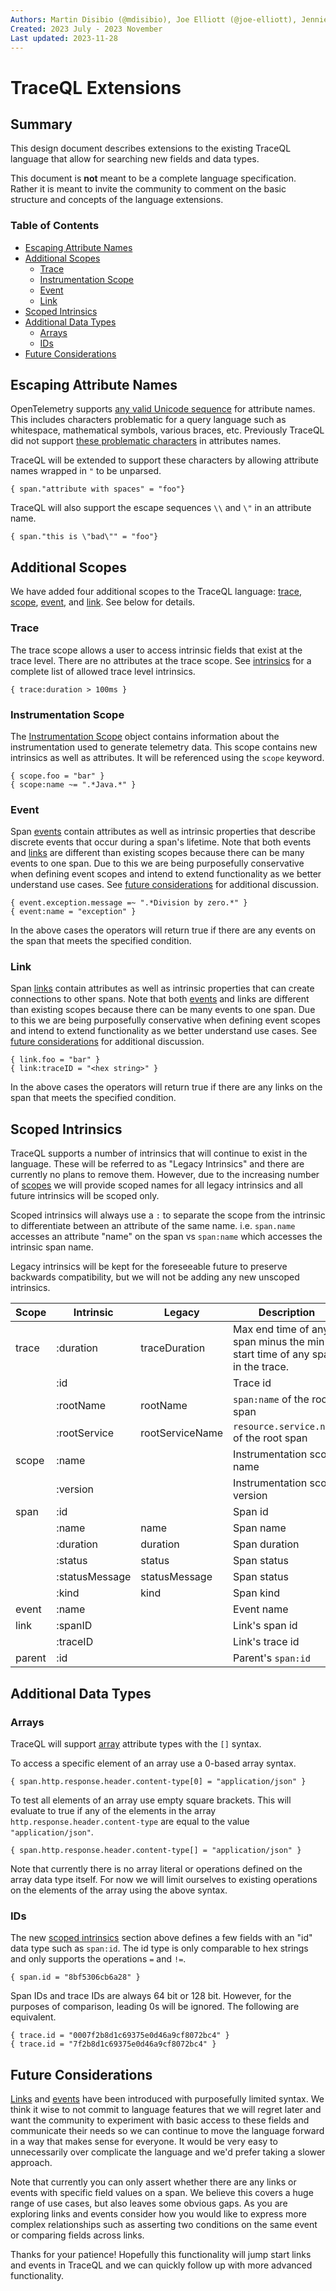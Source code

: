 ```yaml
---
Authors: Martin Disibio (@mdisibio), Joe Elliott (@joe-elliott), Jennie Pham (@ie-pham), Adrian Stoewer (@stoewer)
Created: 2023 July - 2023 November
Last updated: 2023-11-28
---
```


# TraceQL Extensions

## Summary

This design document describes extensions to the existing TraceQL language that allow for searching new fields and data types.

This document is **not** meant to be a complete language specification. Rather it is meant to invite the community to comment on the basic structure and concepts of the language extensions.

### Table of Contents

- [Escaping Attribute Names](#escaping-attribute-names)
- [Additional Scopes](#additional-scopes)
  - [Trace](#trace)
  - [Instrumentation Scope](#instrumentation-scope)
  - [Event](#event)
  - [Link](#link)
- [Scoped Intrinsics](#scoped-intrinsics)
- [Additional Data Types](#additional-data-types)
  - [Arrays](#arrays)
  - [IDs](#ids)
- [Future Considerations](#future-considerations)

## Escaping Attribute Names

OpenTelemetry supports [any valid Unicode sequence](https://opentelemetry.io/docs/specs/otel/common/attribute-naming/) for attribute names. This includes characters problematic for a query language such as whitespace, mathematical symbols, various braces, etc. Previously TraceQL did not support [these problematic characters](https://github.com/grafana/tempo/blob/c00e7ef1103a8e7804b6f71fe8e90d0a2d9a9b02/pkg/traceql/lexer.go#L344) in attributes names.

TraceQL will be extended to support these characters by allowing attribute names wrapped in `"` to be unparsed.

`{ span."attribute with spaces" = "foo"}`

TraceQL will also support the escape sequences `\\` and `\"` in an attribute name.

`{ span."this is \"bad\"" = "foo"}`

## Additional Scopes

We have added four additional scopes to the TraceQL language: [trace](#trace), [scope](#instrumentation-scope), [event](#event), and [link](#link). See below for details.

### Trace

The trace scope allows a user to access intrinsic fields that exist at the trace level. There are no attributes at the trace scope. See [intrinsics](#scoped-intrinsics) for a complete list of allowed trace level intrinsics.

```
{ trace:duration > 100ms }
```

### Instrumentation Scope

The [Instrumentation Scope](https://github.com/open-telemetry/opentelemetry-proto/blob/ea449ae0e9b282f96ec12a09e796dbb3d390ed4f/opentelemetry/proto/common/v1/common.proto#L71) object contains information about the instrumentation used to generate telemetry data. This scope contains new intrinsics as well as attributes. It will be referenced using the `scope` keyword.

```
{ scope.foo = "bar" }
{ scope:name ~= ".*Java.*" }
```

### Event

Span [events](https://github.com/open-telemetry/opentelemetry-proto/blob/ea449ae0e9b282f96ec12a09e796dbb3d390ed4f/opentelemetry/proto/trace/v1/trace.proto#L213) contain attributes as well as intrinsic properties that describe discrete events that occur during a span's lifetime. Note that both events and [links](#link) are different than existing scopes because there can be many events to one span. Due to this we are being purposefully conservative when defining event scopes and intend to extend functionality as we better understand use cases. See [future considerations](#future-considerations) for additional discussion.

```
{ event.exception.message =~ ".*Division by zero.*" }
{ event:name = "exception" }
```

In the above cases the operators will return true if there are any events on the span that meets the specified condition.

### Link

Span [links](https://github.com/open-telemetry/opentelemetry-proto/blob/ea449ae0e9b282f96ec12a09e796dbb3d390ed4f/opentelemetry/proto/trace/v1/trace.proto#L242) contain attributes as well as intrinsic properties that can create connections to other spans. Note that both [events](#event) and links are different than existing scopes because there can be many events to one span. Due to this we are being purposefully conservative when defining event scopes and intend to extend functionality as we better understand use cases. See [future considerations](#future-considerations) for additional discussion.

```
{ link.foo = "bar" }
{ link:traceID = "<hex string>" }
```

In the above cases the operators will return true if there are any links on the span that meets the specified condition.

## Scoped Intrinsics

TraceQL supports a number of intrinsics that will continue to exist in the language. These will be referred to as "Legacy Intrinsics" and there are currently no plans to remove them. However, due to the increasing number of [scopes](#additional-scopes) we will provide scoped names for all legacy intrinsics and all future intrinsics will be scoped only.

Scoped intrinsics will always use a `:` to separate the scope from the intrinsic to differentiate between an attribute of the same name. i.e. `span.name` accesses an attribute "name" on the span vs `span:name` which accesses the intrinsic span name.

Legacy intrinsics will be kept for the foreseeable future to preserve backwards compatibility, but we will not be adding any new unscoped intrinsics.

| Scope  | Intrinsic      | Legacy | Description |
| ------ | -------------- | ------ | ----------- |
| trace  | :duration      | traceDuration   | Max end time of any span minus the min start time of any span in the trace. |
|        | :id            |                 | Trace id |
|        | :rootName      | rootName | `span:name` of the root span |
|        | :rootService   | rootServiceName        | `resource.service.name` of the root span |
| scope  | :name          |                 | Instrumentation scope name |
|        | :version       |                 | Instrumentation scope version |
| span   | :id            |                 | Span id |
|        | :name          | name            | Span name |
|        | :duration      | duration        | Span duration |
|        | :status        | status          | Span status | 
|        | :statusMessage | statusMessage   | Span status | 
|        | :kind          | kind            | Span kind |
| event  | :name          |                 | Event name |
| link   | :spanID        |                 | Link's span id |
|        | :traceID       |                 | Link's trace id |
| parent | :id            |                 | Parent's `span:id` |

## Additional Data Types

### Arrays

TraceQL will support [array](https://github.com/open-telemetry/opentelemetry-proto/blob/ea449ae0e9b282f96ec12a09e796dbb3d390ed4f/opentelemetry/proto/common/v1/common.proto#L44) attribute types with the `[]` syntax.

To access a specific element of an array use a 0-based array syntax.

```
{ span.http.response.header.content-type[0] = "application/json" }
```

To test all elements of an array use empty square brackets. This will evaluate to true if any of the elements in the array `http.response.header.content-type` are equal to the value `"application/json"`.

```
{ span.http.response.header.content-type[] = "application/json" }
```

Note that currently there is no array literal or operations defined on the array data type itself. For now we will limit ourselves to existing operations on the elements of the array using the above syntax.

### IDs

The new [scoped intrinsics](#scoped-intrinsics) section above defines a few fields with an "id" data type such as `span:id`. The id type is only comparable to hex strings and only supports the operations `=` and `!=`. 

```
{ span.id = "8bf5306cb6a28" }
```

Span IDs and trace IDs are always 64 bit or 128 bit. However, for the purposes of comparison, leading 0s will be ignored. The following are equivalent.

```
{ trace.id = "0007f2b8d1c69375e0d46a9cf8072bc4" }
{ trace.id = "7f2b8d1c69375e0d46a9cf8072bc4" }
```

## Future Considerations

[Links](#link) and [events](#event) have been introduced with purposefully limited syntax. We think it wise to not commit to language features that we will regret later and want the community to experiment with basic access to these fields and communicate their needs so we can continue to move the language forward in a way that makes sense for everyone. It would be very easy to unnecessarily over complicate the language and we'd prefer taking a slower approach.

Note that currently you can only assert whether there are any links or events with specific field values on a span. We believe this covers a huge range of use cases, but also leaves some obvious gaps. As you are exploring links and events consider how you would like to express more complex relationships such as asserting two conditions on the same event or comparing fields across links.

Thanks for your patience! Hopefully this functionality will jump start links and events in TraceQL and we can quickly follow up with more advanced functionality.